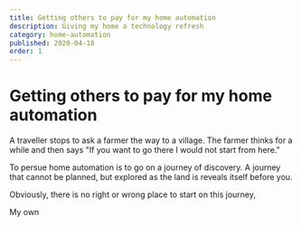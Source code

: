 ```yaml
---
title: Getting others to pay for my home automation
description: Giving my home a technology refresh
category: home-automation
published: 2020-04-18
order: 1
---
```

# Getting others to pay for my home automation

A traveller stops to ask a farmer the way to a village. The farmer thinks for a while and then says "If you want to go there I would not start from here."

To persue home automation is to go on a journey of discovery.  A journey that cannot be planned, but explored as the land is 
reveals itself before you.

Obviously, there is no right or wrong place to start on this journey, 

My own 
